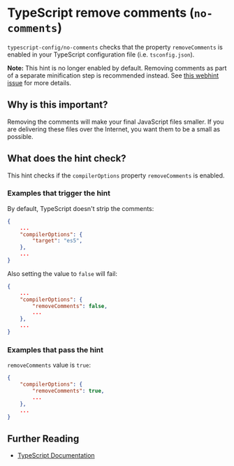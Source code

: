 # TypeScript remove comments (`no-comments`)

`typescript-config/no-comments` checks that the property `removeComments`
is enabled in your TypeScript configuration file (i.e. `tsconfig.json`).

**Note:** This hint is no longer enabled by default. Removing comments as
part of a separate minification step is recommended instead. See
[this webhint issue][no-comments issue] for more details.

## Why is this important?

Removing the comments will make your final JavaScript files smaller. If you
are delivering these files over the Internet, you want them to be a small as
possible.

## What does the hint check?

This hint checks if the `compilerOptions` property `removeComments` is enabled.

### Examples that **trigger** the hint

By default, TypeScript doesn't strip the comments:

```json
{
    ...
    "compilerOptions": {
        "target": "es5",
    },
    ...
}
```

Also setting the value to `false` will fail:

```json
{
    ...
    "compilerOptions": {
        "removeComments": false,
        ...
    },
    ...
}
```

### Examples that **pass** the hint

`removeComments` value is `true`:

```json
{
    "compilerOptions": {
        "removeComments": true,
        ...
    },
    ...
}
```

## Further Reading

* [TypeScript Documentation][typescript docs]

[typescript docs]: https://www.typescriptlang.org/docs/home.html
[no-comments issue]: https://github.com/webhintio/hint/issues/4839
